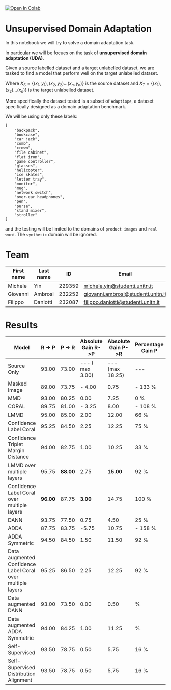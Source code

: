 <a target="_blank" href="https://colab.research.google.com/github/filippodaniotti/DL-domain-adaptation/blob/master/domain_adaptation.ipynb">
  <img src="https://colab.research.google.com/assets/colab-badge.svg" alt="Open In Colab"/>
</a>

# Unsupervised Domain Adaptation

In this notebook we will try to solve a domain adaptation task.

In particular we will be focues on the task of **unsupervised domain adaptation (UDA)**. 

Given a source labelled dataset and a target unlabelled dataset, we are tasked to find a model that perform well on the target unlabelled dataset.

Where $X_S = \{(x_1,y_1),(x_2,y_2)...(x_n,y_n)\}$ is the source dataset and $X_T = \{(x_1),(x_2)...(x_n)\}$ is the target unlabelled dataset.

More specifically the dataset tested is a subset of `Adaptiope`, a dataset specifically designed as a domain adaptation benchmark. 

We will be using only these labels:

```
[
    "backpack",
    "bookcase", 
    "car jack", 
    "comb", 
    "crown", 
    "file cabinet", 
    "flat iron", 
    "game controller", 
    "glasses", 
    "helicopter", 
    "ice skates", 
    "letter tray", 
    "monitor", 
    "mug", 
    "network switch", 
    "over-ear headphones", 
    "pen", 
    "purse", 
    "stand mixer", 
    "stroller"
]
```

and the testing will be limited to the domains of  ` product images ` and ` real word `. The ` synthetic ` domain will be ignored.

# Team

| First name | Last name | ID | Email | 
| ----- | ----- | --- | -------- |
| Michele | Yin | 229359 | michele.yin@studenti.unitn.it | 
| Giovanni | Ambrosi | 232252 | giovanni.ambrosi@studenti.unitn.it | 
| Filippo | Daniotti | 232087 | filippo.daniotti@studenti.unitn.it | 

# Results

| Model       | R -> P      | P -> R      | Absolute Gain R->P | Absolute Gain P->R | Percentage Gain P | Percentage Gain R |Upper Bound P | Upper Bound R| 
| ----------- | ----------- | ----------- | ---------- | ---------- |  ---------- | ---------- |  ---------- | ---------- | 
| Source Only      | 93.00       | 73.00       | --- ( max 3.00)| --- (max 18.25) | --- | --- |96.00 | 91.25 |
| Masked Image      | 89.00       | 73.75       |- 4.00 | 0.75 | - 133 %| 4 %|
| MMD      | 93.00       | 80.25       | 0.00 | 7.25| 0 % | 40 % |
| CORAL      | 89.75       | 81.00       | - 3.25 | 8.00| - 108 %| 44 %|
| LMMD      | 95.00       | 85.00       | 2.00 | 12.00| 66 % | 66 % |
| Confidence Label Coral   | 95.25        | 84.50       |2.25 | 12.25|  75 % | 64 %|
| Confidence Triplet Margin Distance  | 94.00        | 82.75      | 1.00 | 10.25| 33 %| 53 %|
| LMMD over multiple layers  | 95.75        | **88.00**       | 2.75| **15.00** | 92 %| 82 %|
| Confidence Label Coral over multiple layers  | **96.00**        | 87.75       | **3.00**| 14.75 | 100 %| 81 %|
| DANN  | 93.75        | 77.50   | 0.75 | 4.50 | 25 % | 25 %|
| ADDA  | 87.75        | 83.75   | -5.75 | 10.75 | - 158 % | 70 %|
| ADDA Symmetric  | 94.50        | 84.50   | 1.50 | 11.50 | 92 % | 60 %|
| Data augmented Confidence Label Coral over multiple layers  | 95.25        | 86.50   | 2.25 | 12.25 | 92 % | 74 %|
| Data augmented DANN  | 93.00        | 73.50   | 0.00 | 0.50 |  % |  %|
| Data augmented ADDA Symmetric  | 94.00        | 84.25   | 1.00 | 11.25 |  % |  %|
| Self-Supervised  | 93.50        | 78.75   | 0.50 | 5.75 | 16 % | 32 %|
| Self-Supervised Distribution Alignment  | 93.50        | 78.75   | 0.50 | 5.75 | 16 % | 32 %|
